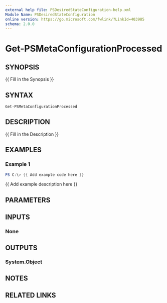 ```yaml
---
external help file: PSDesiredStateConfiguration-help.xml
Module Name: PSDesiredStateConfiguration
online version: https://go.microsoft.com/fwlink/?LinkId=403985
schema: 2.0.0
---
```


# Get-PSMetaConfigurationProcessed

## SYNOPSIS
{{ Fill in the Synopsis }}

## SYNTAX

```
Get-PSMetaConfigurationProcessed
```

## DESCRIPTION
{{ Fill in the Description }}

## EXAMPLES

### Example 1
```powershell
PS C:\> {{ Add example code here }}
```

{{ Add example description here }}

## PARAMETERS

## INPUTS

### None

## OUTPUTS

### System.Object
## NOTES

## RELATED LINKS
